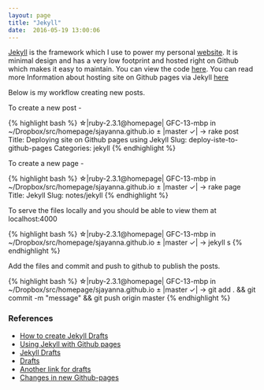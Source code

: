 ```yaml
---
layout: page
title: "Jekyll"
date:  2016-05-19 13:00:06
---
```

[Jekyll](https://jekyllrb.com/) is the framework which I use to power my personal [website](http://sjayanna.github.io). It is minimal design and has a very low footprint and hosted right on Github which makes it easy to maintain. You can view the code [here](https://github.com/sjayanna/sjayanna.github.io). You can read more Information about hosting site on Github pages via Jekyll [here](https://help.github.com/articles/using-jekyll-as-a-static-site-generator-with-github-pages/)

Below is my workflow creating new posts.

To create a new post -

{% highlight bash %}
☆|ruby-2.3.1@homepage| GFC-13-mbp in ~/Dropbox/src/homepage/sjayanna.github.io
± |master ✓| → rake post
Title: Deploying site on Github pages using Jekyll
Slug: deploy-iste-to-github-pages
Categories: jekyll
{% endhighlight %}

To create a new page -

{% highlight bash %}
☆|ruby-2.3.1@homepage| GFC-13-mbp in ~/Dropbox/src/homepage/sjayanna.github.io
± |master ✓| → rake page
Title: Jekyll
Slug: notes/jekyll
{% endhighlight %}

To serve the files locally and you should be able to view them at localhost:4000

{% highlight bash %}
☆|ruby-2.3.1@homepage| GFC-13-mbp in ~/Dropbox/src/homepage/sjayanna.github.io
± |master ✓| → jekyll s
{% endhighlight %}

Add the files and commit and push to github to publish the posts.

{% highlight bash %}
☆|ruby-2.3.1@homepage| GFC-13-mbp in ~/Dropbox/src/homepage/sjayanna.github.io
± |master ✓| → git add . && git commit -m "message" && git push origin master
{% endhighlight %}


### References
* [How to create Jekyll Drafts](http://www.fizerkhan.com/blog/posts/Working-with-upcoming-posts-in-Jekyll.html)
* [Using Jekyll with Github pages](https://help.github.com/articles/using-jekyll-as-a-static-site-generator-with-github-pages/)
* [Jekyll Drafts](http://jekyllrb.com/docs/drafts/)
* [Drafts](http://hamishwillee.github.io/2014/06/11/public-drafts-in-jekyll/)
* [Another link for drafts](http://tqclarkson.com/2012/08/22/jekyll-drafts/)
* [Changes in new Github-pages](https://github.com/blog/2100-github-pages-jekyll-3)
